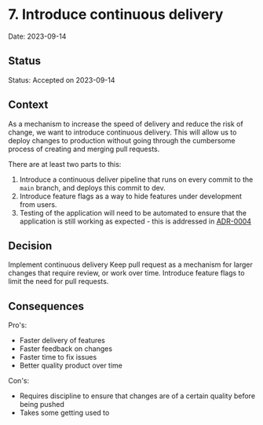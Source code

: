 # 7. Introduce continuous delivery

Date: 2023-09-14

## Status

Status: Accepted on 2023-09-14


## Context

As a mechanism to increase the speed of delivery and reduce the risk of change, we want to introduce continuous delivery. This will allow us to deploy changes to production without going through the cumbersome process of creating and merging pull requests.

There are at least two parts to this:
  1. Introduce a continuous deliver pipeline that runs on every commit to the `main` branch, and deploys this commit to dev.
  2. Introduce feature flags as a way to hide features under development from users.
  3. Testing of the application will need to be automated to ensure that the application is still working as expected - this is addressed in [ADR-0004](./0004-implement-automated-testing.md)


## Decision

Implement continuous delivery
Keep pull request as a mechanism for larger changes that require review, or work over time.
Introduce feature flags to limit the need for pull requests.

## Consequences

Pro's:
- Faster delivery of features
- Faster feedback on changes
- Faster time to fix issues
- Better quality product over time

Con's:
- Requires discipline to ensure that changes are of a certain quality before being pushed
- Takes some getting used to
